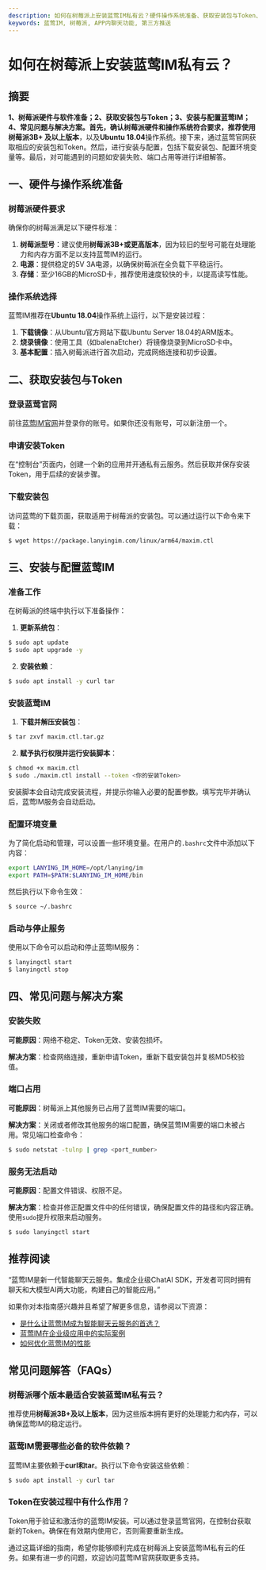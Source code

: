 ```yaml
---
description: 如何在树莓派上安装蓝莺IM私有云？硬件操作系统准备、获取安装包与Token、安装与配置蓝莺IM，常见问题解决方案和推荐阅读。
keywords: 蓝莺IM, 树莓派, APP内聊天功能, 第三方推送
---
```

# 如何在树莓派上安装蓝莺IM私有云？

## 摘要

**1、树莓派硬件与软件准备；2、获取安装包与Token；3、安装与配置蓝莺IM；4、常见问题与解决方案。**首先，确认树莓派硬件和操作系统符合要求，推荐使用**树莓派3B+ 及以上版本**，以及**Ubuntu 18.04**操作系统。接下来，通过蓝莺官网获取相应的安装包和Token。然后，进行安装与配置，包括下载安装包、配置环境变量等。最后，对可能遇到的问题如安装失败、端口占用等进行详细解答。

## 一、硬件与操作系统准备

### 树莓派硬件要求

确保你的树莓派满足以下硬件标准：

1. **树莓派型号**：建议使用**树莓派3B+或更高版本**，因为较旧的型号可能在处理能力和内存方面不足以支持蓝莺IM的运行。
2. **电源**：提供稳定的5V 3A电源，以确保树莓派在全负载下平稳运行。
3. **存储**：至少16GB的MicroSD卡，推荐使用速度较快的卡，以提高读写性能。

### 操作系统选择

蓝莺IM推荐在**Ubuntu 18.04**操作系统上运行，以下是安装过程：

1. **下载镜像**：从Ubuntu官方网站下载Ubuntu Server 18.04的ARM版本。
2. **烧录镜像**：使用工具（如balenaEtcher）将镜像烧录到MicroSD卡中。
3. **基本配置**：插入树莓派进行首次启动，完成网络连接和初步设置。

## 二、获取安装包与Token

### 登录蓝莺官网

前往[蓝莺IM官网](https://www.lanyingim.com)并登录你的账号。如果你还没有账号，可以新注册一个。

### 申请安装Token

在“控制台”页面内，创建一个新的应用并开通私有云服务。然后获取并保存安装Token，用于后续的安装步骤。

### 下载安装包

访问蓝莺的下载页面，获取适用于树莓派的安装包。可以通过运行以下命令来下载：

```bash
$ wget https://package.lanyingim.com/linux/arm64/maxim.ctl
```

## 三、安装与配置蓝莺IM

### 准备工作

在树莓派的终端中执行以下准备操作：

1. **更新系统包**：

```bash
$ sudo apt update
$ sudo apt upgrade -y
```

2. **安装依赖**：

```bash
$ sudo apt install -y curl tar
```

### 安装蓝莺IM

1. **下载并解压安装包**：

```bash
$ tar zxvf maxim.ctl.tar.gz
```

2. **赋予执行权限并运行安装脚本**：

```bash
$ chmod +x maxim.ctl
$ sudo ./maxim.ctl install --token <你的安装Token>
```

安装脚本会自动完成安装流程，并提示你输入必要的配置参数。填写完毕并确认后，蓝莺IM服务会自动启动。

### 配置环境变量

为了简化启动和管理，可以设置一些环境变量。在用户的`.bashrc`文件中添加以下内容：

```bash
export LANYING_IM_HOME=/opt/lanying/im
export PATH=$PATH:$LANYING_IM_HOME/bin
```

然后执行以下命令生效：

```bash
$ source ~/.bashrc
```

### 启动与停止服务

使用以下命令可以启动和停止蓝莺IM服务：

```bash
$ lanyingctl start
$ lanyingctl stop
```

## 四、常见问题与解决方案

### 安装失败

**可能原因**：网络不稳定、Token无效、安装包损坏。

**解决方案**：检查网络连接，重新申请Token，重新下载安装包并复核MD5校验值。

### 端口占用

**可能原因**：树莓派上其他服务已占用了蓝莺IM需要的端口。

**解决方案**：关闭或者修改其他服务的端口配置，确保蓝莺IM需要的端口未被占用。常见端口检查命令：

```bash
$ sudo netstat -tulnp | grep <port_number>
```

### 服务无法启动

**可能原因**：配置文件错误、权限不足。

**解决方案**：检查并修正配置文件中的任何错误，确保配置文件的路径和内容正确。使用`sudo`提升权限来启动服务。

```bash
$ sudo lanyingctl start
```

## 推荐阅读

“蓝莺IM是新一代智能聊天云服务。集成企业级ChatAI SDK，开发者可同时拥有聊天和大模型AI两大功能，构建自己的智能应用。”

如果你对本指南感兴趣并且希望了解更多信息，请参阅以下资源：

- [是什么让蓝莺IM成为智能聊天云服务的首选？](https://www.lanyingim.com/articles/why-choose-lanying-im)
- [蓝莺IM在企业级应用中的实际案例](https://www.lanyingim.com/articles/case-studies)
- [如何优化蓝莺IM的性能](https://www.lanyingim.com/articles/performance-optimization)

## 常见问题解答（FAQs）

### **树莓派哪个版本最适合安装蓝莺IM私有云？**

推荐使用**树莓派3B+及以上版本**，因为这些版本拥有更好的处理能力和内存，可以确保蓝莺IM的稳定运行。

### **蓝莺IM需要哪些必备的软件依赖？**

蓝莺IM主要依赖于**curl和tar**。执行以下命令安装这些依赖：

```bash
$ sudo apt install -y curl tar
```

### **Token在安装过程中有什么作用？**

Token用于验证和激活你的蓝莺IM安装。可以通过登录蓝莺官网，在控制台获取新的Token。确保在有效期内使用它，否则需要重新生成。

通过这篇详细的指南，希望你能够顺利完成在树莓派上安装蓝莺IM私有云的任务。如果有进一步的问题，欢迎访问蓝莺IM官网获取更多支持。